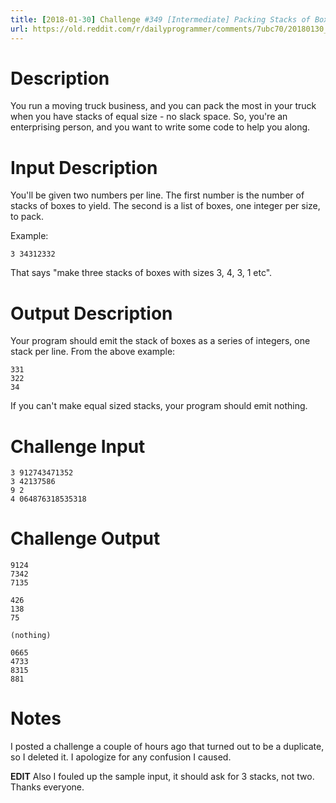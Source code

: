 ```yaml
---
title: [2018-01-30] Challenge #349 [Intermediate] Packing Stacks of Boxes
url: https://old.reddit.com/r/dailyprogrammer/comments/7ubc70/20180130_challenge_349_intermediate_packing/
---
```


# Description

You run a moving truck business, and you can pack the most in your truck when you have stacks of equal size - no slack space. So, you're an enterprising person, and you want to write some code to help you along. 

# Input Description

You'll be given two numbers per line. The first number is the number of stacks of boxes to yield. The second is a list of boxes, one integer per size, to pack. 

Example:

	3 34312332

That says "make three stacks of boxes with sizes 3, 4, 3, 1 etc". 

# Output Description

Your program should emit the stack of boxes as a series of integers, one stack per line. From the above example:

	331
	322
	34

If you can't make equal sized stacks, your program should emit nothing. 

# Challenge Input

	3 912743471352
	3 42137586
	9 2 
	4 064876318535318

# Challenge Output

	9124
	7342
	7135

	426
	138
	75

	(nothing)
	
	0665
	4733
	8315
	881

# Notes

I posted a challenge a couple of hours ago that turned out to be a duplicate, so I deleted it. I apologize for any confusion I caused. 

**EDIT** Also I fouled up the sample input, it should ask for 3 stacks, not two. Thanks everyone.